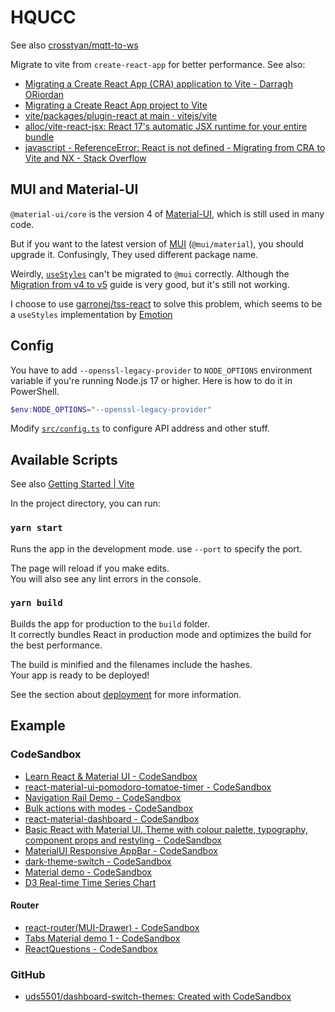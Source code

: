 # HQUCC

See also [crosstyan/mqtt-to-ws](https://github.com/crosstyan/mqtt-to-ws)

Migrate to vite from `create-react-app` for better performance. See also:

- [Migrating a Create React App (CRA) application to Vite - Darragh ORiordan](https://www.darraghoriordan.com/2021/05/16/migrating-from-create-react-app-to-vite/)
- [Migrating a Create React App project to Vite](https://darekkay.com/blog/create-react-app-to-vite/)
- [vite/packages/plugin-react at main · vitejs/vite](https://github.com/vitejs/vite/tree/main/packages/plugin-react#readme)
- [alloc/vite-react-jsx: React 17's automatic JSX runtime for your entire bundle](https://github.com/alloc/vite-react-jsx)
- [javascript - ReferenceError: React is not defined - Migrating from CRA to Vite and NX - Stack Overflow](https://stackoverflow.com/questions/70519656/referenceerror-react-is-not-defined-migrating-from-cra-to-vite-and-nx)

## MUI and Material-UI

`@material-ui/core` is the version 4 of [Material-UI](https://v4.mui.com/), which is still used in many code.

But if you want to the latest version of [MUI](https://mui.com/zh/) (`@mui/material`), you should upgrade it. Confusingly, They used different package name.

Weirdly, [`useStyles`](https://mui.com/styles/basics/) can't be migrated to `@mui` correctly. Although the [Migration from v4 to v5](https://mui.com/guides/migration-v4/#main-content) guide is very good, but it's still not working.

I choose to use [garronej/tss-react](https://github.com/garronej/tss-react) to solve this problem, which seems to be a `useStyles` implementation by [Emotion](https://emotion.sh/docs/introduction)

## Config

You have to add `--openssl-legacy-provider` to `NODE_OPTIONS` environment variable if you're running Node.js 17 or higher. Here is how to do it in PowerShell.

```powershell
$env:NODE_OPTIONS="--openssl-legacy-provider"
```

Modify [`src/config.ts`](src/config.ts) to configure API address and other stuff.

## Available Scripts

See also [Getting Started | Vite](https://vitejs.dev/guide/)

In the project directory, you can run:

### `yarn start`

Runs the app in the development mode. use `--port` to specify the port.

The page will reload if you make edits.\
You will also see any lint errors in the console.

### `yarn build`

Builds the app for production to the `build` folder.\
It correctly bundles React in production mode and optimizes the build for the best performance.

The build is minified and the filenames include the hashes.\
Your app is ready to be deployed!

See the section about [deployment](https://facebook.github.io/create-react-app/docs/deployment) for more information.

## Example

### CodeSandbox

- [Learn React & Material UI - CodeSandbox](https://codesandbox.io/s/m76rzooo3p)
- [react-material-ui-pomodoro-tomatoe-timer - CodeSandbox](https://codesandbox.io/s/github/Caruso33/pomodoR/tree/master/)
- [Navigation Rail Demo - CodeSandbox](https://codesandbox.io/s/navigation-rail-demo-ub1s9?file=/index.tsx)
- [Bulk actions with modes - CodeSandbox](https://codesandbox.io/s/wz727jn5w5)
- [react-material-dashboard - CodeSandbox](https://codesandbox.io/s/github/ordazgustavo/react-material-dashboard/tree/master/)
- [Basic React with Material UI. Theme with colour palette, typography, component props and restyling - CodeSandbox](https://codesandbox.io/s/basic-react-with-material-ui-theme-with-colour-palette-typography-component-props-and-restyling-q742p)
- [MaterialUI Responsive AppBar - CodeSandbox](https://codesandbox.io/s/64kr4k1lww)
- [dark-theme-switch - CodeSandbox](https://codesandbox.io/s/dark-theme-switch-tp37c)
- [Material demo - CodeSandbox](https://codesandbox.io/s/material-demo-929km?file=/index.tsx)
- [D3 Real-time Time Series Chart](https://codepen.io/browles/pen/mPMBjw)

#### Router

- [react-router(MUI-Drawer) - CodeSandbox](https://codesandbox.io/s/react-router-mui-drawer-py2h1)
- [Tabs Material demo 1 - CodeSandbox](https://codesandbox.io/s/romantic-sound-3rn1ym547q?file=/demo.js)
- [ReactQuestions - CodeSandbox](https://codesandbox.io/s/reactquestions-7q3bo)

### GitHub

- [uds5501/dashboard-switch-themes: Created with CodeSandbox](https://github.com/uds5501/dashboard-switch-themes)
